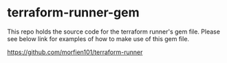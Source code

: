 # terraform-runner-gem
This repo holds the source code for the terraform runner's gem file.
Please see below link for examples of how to make use of this gem file.

https://github.com/morfien101/terraform-runner
